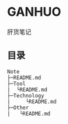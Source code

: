 # GANHUO
肝货笔记

## 目录
```
Note
├─README.md
├─Tool
|  └README.md
├─Technology
|     └README.md
├─Other
|   └README.md
```
